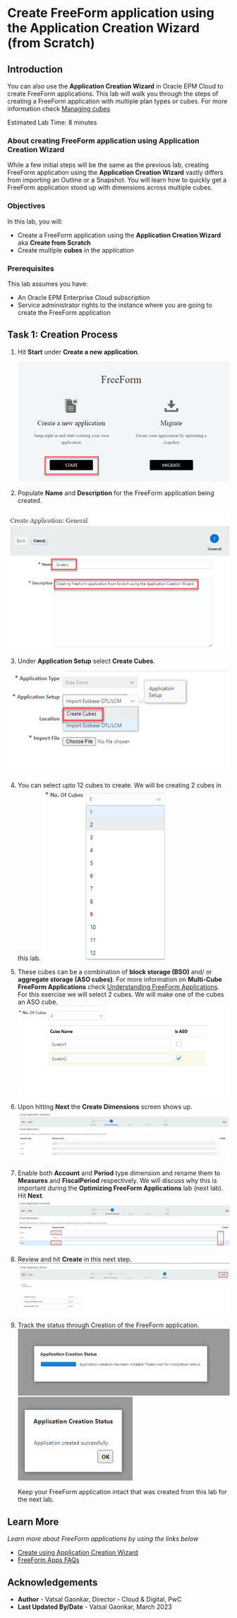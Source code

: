 # Create FreeForm application using the Application Creation Wizard (from Scratch)

## Introduction

You can also use the **Application Creation Wizard** in Oracle EPM Cloud to create FreeForm applications. This lab will walk you through the steps of creating a FreeForm application with multiple plan types or cubes. For more information check [Managing cubes](https://docs.oracle.com/en/cloud/saas/planning-budgeting-cloud/pfusa/plantype.html)

Estimated Lab Time: 8 minutes

### About creating FreeForm application using Application Creation Wizard
While a few initial steps will be the same as the previous lab, creating FreeForm application using the **Application Creation Wizard** vastly differs from importing an Outline or a Snapshot. You will learn how to quickly get a FreeForm application stood up with dimensions across multiple cubes.

### Objectives

In this lab, you will:
* Create a FreeForm application using the **Application Creation Wizard** aka **Create from Scratch**
* Create multiple **cubes** in the application

### Prerequisites

This lab assumes you have:
* An Oracle EPM Enterprise Cloud subscription
* Service administrator rights to the instance where you are going to create the FreeForm application


## Task 1: Creation Process

1. Hit **Start** under **Create a new application**.

	![Create a new FreeForm application](images/selectstartforscratch.png)

2. Populate **Name** and **Description** for the FreeForm application being created.

  ![Populate name and description](images/namedescription.png)

3. Under **Application Setup** select **Create Cubes**. 

  ![Setup cubes for FreeForm application](images/applicationsetup.png)

4. You can select upto 12 cubes to create. We will be creating 2 cubes in this lab.
  ![Select 2 cubes to create](images/upto12cubes.png) 

5. These cubes can be a combination of **block storage (BSO)** and/ or  **aggregate storage (ASO cubes)**. For more information on **Multi-Cube FreeForm Applications** check [Understanding FreeForm Applications](https://docs.oracle.com/en/cloud/saas/planning-budgeting-cloud/pfusa/understanding_freeform_apps.html). For this exercise we will select 2 cubes. We will make one of the cubes an ASO cube.
  ![Name the 2 cubes](images/numberofcubes.png)

6. Upon hitting **Next** the **Create Dimensions** screen shows up.
  ![Creating dimensions page](images/createdimensionff.png)

7. Enable both **Account** and **Period** type dimension and rename them to **Measures** and **FiscalPeriod** respectively. We will discuss why this is important during the **Optimizing FreeForm Applications** lab (next lab). Hit **Next**.
  ![Rename to Measures and FiscalPeriod](images/accountfiscalperiod.png)

8. Review and hit **Create** in this next step. 
  ![Create application](images/createffscratch.png)

9. Track the status through Creation of the FreeForm application. 
  ![Application creation status](images/ffscratchcreationstatus.png)
  ![Application created](images/ffscratchcreated.png)
  
   Keep your FreeForm application intact that was created from this lab for the next lab. 

## Learn More

*Learn more about FreeForm applications by using the links below*

* [Create using Application Creation Wizard](https://docs.oracle.com/en/cloud/saas/planning-budgeting-cloud/pfusa/creating_a_freeform_app_using_the_application_creation_wizard.html)
* [FreeForm Apps FAQs](https://docs.oracle.com/en/cloud/saas/planning-budgeting-cloud/pfusa/freeform_apps_faq.html)

## Acknowledgements
* **Author** - Vatsal Gaonkar, Director - Cloud & Digital, PwC
* **Last Updated By/Date** - Vatsal Gaonkar, March 2023